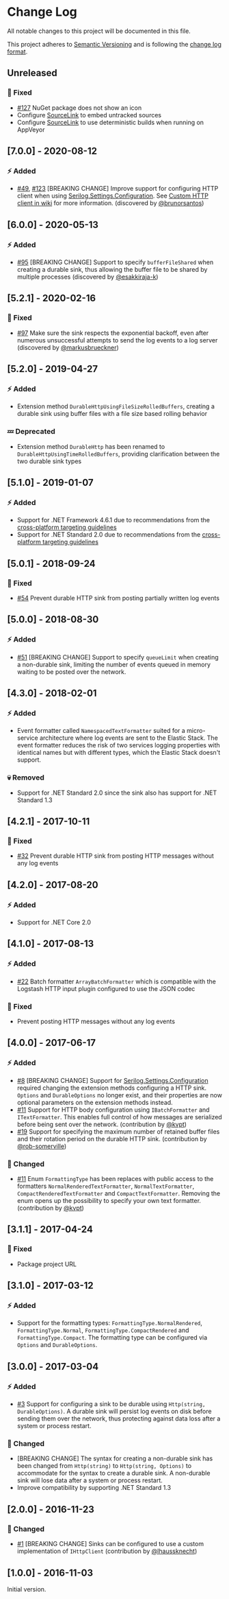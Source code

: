 # Change Log

All notable changes to this project will be documented in this file.

This project adheres to [Semantic Versioning](http://semver.org/) and is following the [change log format](http://keepachangelog.com/).

## Unreleased

### :syringe: Fixed

- [#127](https://github.com/FantasticFiasco/serilog-sinks-http/issues/127) NuGet package does not show an icon
- Configure [SourceLink](https://github.com/dotnet/sourcelink) to embed untracked sources
- Configure [SourceLink](https://github.com/dotnet/sourcelink) to use deterministic builds when running on AppVeyor

## [7.0.0] - 2020-08-12

### :zap: Added

- [#49](https://github.com/FantasticFiasco/serilog-sinks-http/issues/49), [#123](https://github.com/FantasticFiasco/serilog-sinks-http/issues/123) [BREAKING CHANGE] Improve support for configuring HTTP client when using [Serilog.Settings.Configuration](https://github.com/serilog/serilog-settings-configuration). See [Custom HTTP client in wiki](https://github.com/FantasticFiasco/serilog-sinks-http/wiki/Custom-HTTP-client) for more information. (discovered by [@brunorsantos](https://github.com/brunorsantos))

## [6.0.0] - 2020-05-13

### :zap: Added

- [#95](https://github.com/FantasticFiasco/serilog-sinks-http/issues/95) [BREAKING CHANGE] Support to specify `bufferFileShared` when creating a durable sink, thus allowing the buffer file to be shared by multiple processes (discovered by [@esakkiraja-k](https://github.com/esakkiraja-k))

## [5.2.1] - 2020-02-16

### :syringe: Fixed

- [#97](https://github.com/FantasticFiasco/serilog-sinks-http/issues/97) Make sure the sink respects the exponential backoff, even after numerous unsuccessful attempts to send the log events to a log server (discovered by [@markusbrueckner](https://github.com/markusbrueckner))

## [5.2.0] - 2019-04-27

### :zap: Added

- Extension method `DurableHttpUsingFileSizeRolledBuffers`, creating a durable sink using buffer files with a file size based rolling behavior

### :zzz: Deprecated

- Extension method `DurableHttp` has been renamed to `DurableHttpUsingTimeRolledBuffers`, providing clarification between the two durable sink types

## [5.1.0] - 2019-01-07

### :zap: Added

- Support for .NET Framework 4.6.1 due to recommendations from the [cross-platform targeting guidelines](https://docs.microsoft.com/en-us/dotnet/standard/library-guidance/cross-platform-targeting#multi-targeting)
- Support for .NET Standard 2.0 due to recommendations from the [cross-platform targeting guidelines](https://docs.microsoft.com/en-us/dotnet/standard/library-guidance/cross-platform-targeting#net-standard)

## [5.0.1] - 2018-09-24

### :syringe: Fixed

- [#54](https://github.com/FantasticFiasco/serilog-sinks-http/issues/54) Prevent durable HTTP sink from posting partially written log events

## [5.0.0] - 2018-08-30

### :zap: Added

- [#51](https://github.com/FantasticFiasco/serilog-sinks-http/issues/51) [BREAKING CHANGE] Support to specify `queueLimit` when creating a non-durable sink, limiting the number of events queued in memory waiting to be posted over the network.

## [4.3.0] - 2018-02-01

### :zap: Added

- Event formatter called `NamespacedTextFormatter` suited for a micro-service architecture where log events are sent to the Elastic Stack. The event formatter reduces the risk of two services logging properties with identical names but with different types, which the Elastic Stack doesn't support.

### :skull: Removed

- Support for .NET Standard 2.0 since the sink also has support for .NET Standard 1.3

## [4.2.1] - 2017-10-11

### :syringe: Fixed

- [#32](https://github.com/FantasticFiasco/serilog-sinks-http/issues/32) Prevent durable HTTP sink from posting HTTP messages without any log events

## [4.2.0] - 2017-08-20

### :zap: Added

- Support for .NET Core 2.0

## [4.1.0] - 2017-08-13

### :zap: Added

- [#22](https://github.com/FantasticFiasco/serilog-sinks-http/issues/22) Batch formatter `ArrayBatchFormatter` which is compatible with the Logstash HTTP input plugin configured to use the JSON codec

### :syringe: Fixed

- Prevent posting HTTP messages without any log events

## [4.0.0] - 2017-06-17

### :zap: Added

- [#8](https://github.com/FantasticFiasco/serilog-sinks-http/issues/8) [BREAKING CHANGE] Support for [Serilog.Settings.Configuration](https://github.com/serilog/serilog-settings-configuration) required changing the extension methods configuring a HTTP sink. `Options` and `DurableOptions` no longer exist, and their properties are now optional parameters on the extension methods instead.
- [#11](https://github.com/FantasticFiasco/serilog-sinks-http/issues/11) Support for HTTP body configuration using `IBatchFormatter` and `ITextFormatter`. This enables full control of how messages are serialized before being sent over the network. (contribution by [@kvpt](https://github.com/kvpt))
- [#19](https://github.com/FantasticFiasco/serilog-sinks-http/issues/19) Support for specifying the maximum number of retained buffer files and their rotation period on the durable HTTP sink. (contribution by [@rob-somerville](https://github.com/rob-somerville))

### :dizzy: Changed

- [#11](https://github.com/FantasticFiasco/serilog-sinks-http/issues/11) Enum `FormattingType` has been replaces with public access to the formatters `NormalRenderedTextFormatter`, `NormalTextFormatter`, `CompactRenderedTextFormatter` and `CompactTextFormatter`. Removing the enum opens up the possibility to specify your own text formatter.  (contribution by [@kvpt](https://github.com/kvpt))

## [3.1.1] - 2017-04-24

### :syringe: Fixed

- Package project URL

## [3.1.0] - 2017-03-12

### :zap: Added

- Support for the formatting types: `FormattingType.NormalRendered`, `FormattingType.Normal`, `FormattingType.CompactRendered` and `FormattingType.Compact`. The formatting type can be configured via `Options` and `DurableOptions`.

## [3.0.0] - 2017-03-04

### :zap: Added

- [#3](https://github.com/FantasticFiasco/serilog-sinks-http/issues/3) Support for configuring a sink to be durable using `Http(string, DurableOptions)`. A durable sink will persist log events on disk before sending them over the network, thus protecting against data loss after a system or process restart.

### :dizzy: Changed

- [BREAKING CHANGE] The syntax for creating a non-durable sink has been changed from `Http(string)` to `Http(string, Options)` to accommodate for the syntax to create a durable sink. A non-durable sink will lose data after a system or process restart.
- Improve compatibility by supporting .NET Standard 1.3

## [2.0.0] - 2016-11-23

### :dizzy: Changed

- [#1](https://github.com/FantasticFiasco/serilog-sinks-http/pull/1) [BREAKING CHANGE] Sinks can be configured to use a custom implementation of `IHttpClient` (contribution by [@lhaussknecht](https://github.com/lhaussknecht))

## [1.0.0] - 2016-11-03

Initial version.

